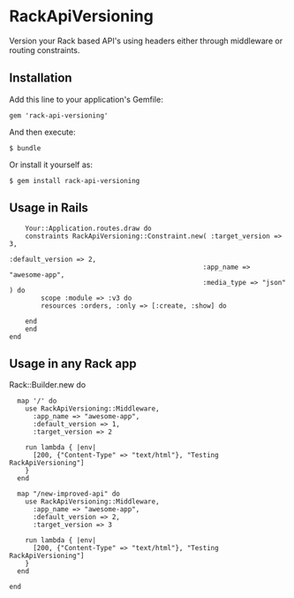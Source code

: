 # RackApiVersioning

Version your Rack based API's using headers either through middleware or routing constraints.

## Installation

Add this line to your application's Gemfile:

    gem 'rack-api-versioning'

And then execute:

    $ bundle

Or install it yourself as:

    $ gem install rack-api-versioning

## Usage in Rails

		Your::Application.routes.draw do
  		constraints RackApiVersioning::Constraint.new( :target_version => 3,
  																		               :default_version => 2,
                                                     :app_name => "awesome-app",
                                                     :media_type => "json" ) do
    		scope :module => :v3 do
      		resources :orders, :only => [:create, :show] do

      	end
     	end
    end

## Usage in any Rack app

  Rack::Builder.new do
      
      map '/' do        
        use RackApiVersioning::Middleware, 
          :app_name => "awesome-app",
          :default_version => 1,
          :target_version => 2

        run lambda { |env| 
          [200, {"Content-Type" => "text/html"}, "Testing RackApiVersioning"] 
        }
      end

      map "/new-improved-api" do
        use RackApiVersioning::Middleware, 
          :app_name => "awesome-app",
          :default_version => 2,
          :target_version => 3

        run lambda { |env| 
          [200, {"Content-Type" => "text/html"}, "Testing RackApiVersioning"] 
        } 
      end
      
    end
